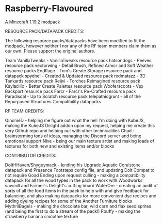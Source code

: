 # Raspberry-Flavoured
 A Minecraft 1.19.2 modpack

 RESOURCE PACK/DATAPACK CREDITS:

The following resource packs/datapacks have been modified to fit the modpack, however neither I nor any of the RF team members claim them as our own. Please support the original authors.

Team VanillaTweaks - VanillaTweaks resource pack
hatsondogs - Peeves resource pack
vectorwing - Detail Brush, Refined Armor and Soft Weather resource packs
EndRage - Tom's Create Storage resource pack and datapack
spydnel - Created & Updated resource pack
redmatazz - 3D Tankards resource pack
Reijvi - Torches Reimagined resource pack
Kayladillo - Better Create Palettes resource pack
Wooferscoots - Vex Backport resource pack 
Farcr - Farcr's Re-Crafted resource pack
Paradiscal - Up to Scratch resource pack
telepathicgrunt - all of the Repurposed Structures Compatibility datapacks

RF TEAM CREDITS:

QinomeD - helping me figure out what the hell I'm doing with KubeJS, making the KubeJS Delight addon upon my request, helping me create this very Github repo and helping out with other technicalities
Chad - brainstorming tons of ideas, managing the Discord server and being emotional support
Nive - being our main texture artist and making loads of textures for both new and existing items and/or blocks

CONTRIBUTOR CREDITS:

DoltHHaven/Shyguymack - lending his Upgrade Aquatic Coralstone datapack and Presence Footsteps config file, and updating Dolt Compat to not require Good Ending upon request
culling - making a compatibility datapack for all the wood types in the pack to work with Woodworks' sawmill and Farmer's Delight's cutting board
WaterOre - creating an audit of sorts of all the food items in the pack to help with and give feedback for balancing, and also making datapacks for more convenient dye recipes and adding dyeing recipes for some of the Another Furniture blocks
MythrilBagels - making the chocolate bar, wild corn and flax seed sprites (and being the first to do a stream of the pack!)
Pouffy - making the strawberry banana smoothie texture

